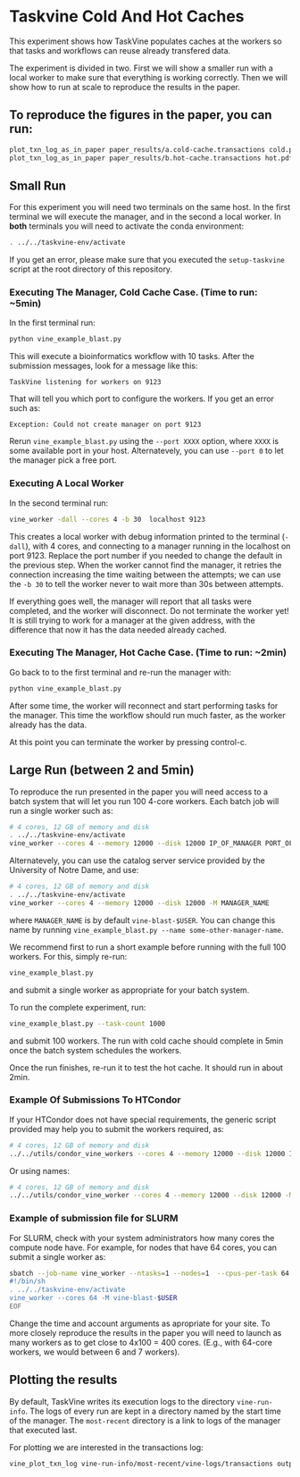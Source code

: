 # Taskvine Cold And Hot Caches

This experiment shows how TaskVine populates caches at the workers so that
tasks and workflows can reuse already transfered data.

The experiment is divided in two. First we will show a smaller run with a local
worker to make sure that everything is working correctly. Then we will show how
to run at scale to reproduce the results in the paper.

## To reproduce the figures in the paper, you can run:  

```sh
plot_txn_log_as_in_paper paper_results/a.cold-cache.transactions cold.pdf
plot_txn_log_as_in_paper paper_results/b.hot-cache.transactions hot.pdf
```

## Small Run

For this experiment you will need two terminals on the same host. In the first
terminal we will execute the manager, and in the second a local worker. In **both**
terminals you will need to activate the conda environment:

```sh
. ../../taskvine-env/activate
```

If you get an error, please make sure that you executed the `setup-taskvine`
script at the root directory of this repository.

### Executing The Manager, Cold Cache Case. (Time to run: ~5min)

In the first terminal run:

```sh
python vine_example_blast.py
```

This will execute a bioinformatics workflow with 10 tasks. After the submission messages, look for a
message like this:

```text
TaskVine listening for workers on 9123
```

That will tell you which port to configure the workers. If you get an error such as:

```text
Exception: Could not create manager on port 9123
```

Rerun `vine_example_blast.py` using the `--port XXXX` option, where `XXXX` is
some available port in your host. Alternatevely, you can use `--port 0` to let
the manager pick a free port.

### Executing A Local Worker

In the second terminal run:

```sh
vine_worker -dall --cores 4 -b 30  localhost 9123
```

This creates a local worker with debug information printed to the terminal
(`-dall`), with 4 cores, and connecting to a manager running in the localhost
on port 9123. Replace the port number if you needed to change the default in
the previous step. When the worker cannot find the manager, it retries the
connection increasing the time waiting between the attempts; we can use the `-b 30`
to tell the worker never to wait more than 30s between attempts.

If everything goes well, the manager will report that all tasks were completed,
and the worker will disconnect. Do not terminate the worker yet! It is still
trying to work for a manager at the given address, with the difference that now
it has the data needed already cached.


### Executing The Manager, Hot Cache Case. (Time to run: ~2min)

Go back to to the first terminal and re-run the manager with:

```sh
python vine_example_blast.py
```

After some time, the worker will reconnect and start performing tasks for the
manager. This time the workflow should run much faster, as the worker already
has the data.

At this point you can terminate the worker by pressing control-c.


## Large Run (between 2 and 5min)

To reproduce the run presented in the paper you will need access to a batch
system that will let you run 100 4-core workers. Each batch job will run a
single worker such as:

```sh
# 4 cores, 12 GB of memory and disk
. ../../taskvine-env/activate
vine_worker --cores 4 --memory 12000 --disk 12000 IP_OF_MANAGER PORT_OF_MANAGER
```

Alternatevely, you can use the catalog server service provided by the
University of Notre Dame, and use:

```sh
# 4 cores, 12 GB of memory and disk
. ../../taskvine-env/activate
vine_worker --cores 4 --memory 12000 --disk 12000 -M MANAGER_NAME
```

where `MANAGER_NAME` is by default `vine-blast-$USER`. You can change this name
by running `vine_example_blast.py --name some-other-manager-name`.


We recommend first to run a short example before running with the full 100
workers. For this, simply re-run:

```sh
vine_example_blast.py
```

and submit a single worker as appropriate for your batch system.

To run the complete experiment, run:

```sh
vine_example_blast.py --task-count 1000
```

and submit 100 workers. The run with cold cache should complete in 5min once the batch system schedules the workers.

Once the run finishes, re-run it to test the hot cache. It should run in about 2min.


### Example Of Submissions To HTCondor

If your HTCondor does not have special requirements, the generic script
provided may help you to submit the workers required, as:

```sh
# 4 cores, 12 GB of memory and disk
../../utils/condor_vine_workers --cores 4 --memory 12000 --disk 12000 IP_OF_MANAGER PORT_OF_MANAGER 100
```

Or using names:

```sh
# 4 cores, 12 GB of memory and disk
../../utils/condor_vine_worker --cores 4 --memory 12000 --disk 12000 -M MANAGER_NAME 100
```


### Example of submission file for SLURM

For SLURM, check with your system administrators how many cores the compute
node have. For example, for nodes that have 64 cores, you can submit a single
worker as:

```sh
sbatch --job-name vine_worker --ntasks=1 --nodes=1  --cpus-per-task 64 --mem 0 --time 2:00:00 --account=ACCOUNT -- <<EOF
#!/bin/sh
. ../../taskvine-env/activate
vine_worker --cores 64 -M vine-blast-$USER
EOF
```

Change the time and account arguments as apropriate for your site. To more
closely reproduce the results in the paper you will need to launch as many
workers as to get close to 4x100 = 400 cores. (E.g., with 64-core workers, we
would between 6 and 7 workers).

## Plotting the results

By default, TaskVine writes its execution logs to the directory
`vine-run-info`. The logs of every run are kept in a directory named by the
start time of the manager. The `most-recent` directory is a link to logs of the
manager that executed last.

For plotting we are interested in the transactions log:


```sh
vine_plot_txn_log vine-run-info/most-recent/vine-logs/transactions output.pdf
```

